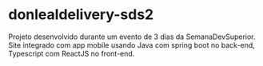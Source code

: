 # donlealdelivery-sds2
Projeto desenvolvido durante um evento de 3 dias da SemanaDevSuperior. Site integrado com app mobile usando Java com spring boot no back-end, Typescript com ReactJS no front-end.
